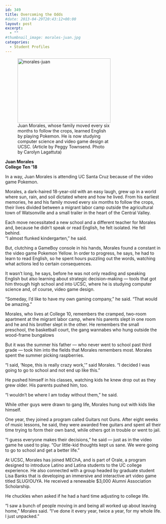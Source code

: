 ```yaml
---
id: 349
title: Overcoming the Odds
#date: 2013-04-29T20:43:12+00:00
layout: post
excerpt:
  - ""
#thumbnail_image: morales-juan.jpg
categories:
  - Student Profiles
---
```

<figure id="attachment_350" style="width: 300px" class="wp-caption alignright"><img class="size-full wp-image-350" src="http://live-ucsc-giving.pantheonsite.io/wp-content/uploads/2017/08/morales-juan.jpg" alt="morales-juan" width="300" height="207" /><figcaption class="wp-caption-text">Juan Morales, whose family moved every six months to follow the crops, learned English by playing Pokemon. He is now studying computer science and video game design at UCSC. (Article by Peggy Townsend. Photo by Carolyn Lagattuta)</figcaption></figure> 

**Juan Morales**  
 **College Ten ’18**

In a way, Juan Morales is attending UC Santa Cruz because of the video game Pokemon.

Morales, a dark-haired 18-year-old with an easy laugh, grew up in a world where sun, rain, and soil dictated where and how he lived. From his earliest memories, he and his family moved every six months to follow the crops, their lives divided between a migrant labor camp outside the agricultural town of Watsonville and a small trailer in the heart of the Central Valley.

Each move necessitated a new school and a different teacher for Morales and, because he didn&#8217;t speak or read English, he felt isolated. He fell behind.  
&#8220;I almost flunked kindergarten,&#8221; he said.

But, clutching a GameBoy console in his hands, Morales found a constant in the video game Pokemon Yellow. In order to progress, he says, he had to learn to read English, so he spent hours puzzling out the words, watching what actions led to certain consequences.

It wasn&#8217;t long, he says, before he was not only reading and speaking English but also learning about strategic decision-making — tools that got him through high school and into UCSC, where he is studying computer science and, of course, video game design.

&#8220;Someday, I&#8217;d like to have my own gaming company,&#8221; he said. &#8220;That would be amazing.&#8221;

Morales, who lives at College 10, remembers the cramped, two-room apartment at the migrant labor camp, where his parents slept in one room and he and his brother slept in the other. He remembers the small preschool, the basketball court, the gang wannabes who hung outside the wood-frame bungalows

But it was the summer his father — who never went to school past third grade — took him into the fields that Morales remembers most. Morales spent the summer picking raspberries.

&#8220;I said, &#8216;Nope, this is really crazy work,'&#8221; said Morales. &#8220;I decided I was going to go to school and not end up like this.&#8221;

He pushed himself in his classes, watching kids he knew drop out as they grew older. His parents pushed him, too.

&#8220;I wouldn&#8217;t be where I am today without them,&#8221; he said.

While other guys were drawn to gang life, Morales hung out with kids like himself.

One year, they joined a program called Guitars not Guns. After eight weeks of music lessons, he said, they were awarded free guitars and spent all their time trying to form their own band, while others got in trouble or went to jail.

&#8220;I guess everyone makes their decisions,&#8221; he said — just as in the video game he used to play. &#8220;Our little-kid thoughts kept us sane. We were going to go to school and get a better life.&#8221;

At UCSC, Morales has joined MEChA, and is part of Orale, a program designed to introduce Latino and Latina students to the UC college experience. He also connected with a group headed by graduate student Lisa Banks that is developing an immersive and interactive art video game titled SLUG!OUYA. He received a renewable $3,000 Alumni Association Scholarship.

He chuckles when asked if he had a hard time adjusting to college life.

&#8220;I saw a bunch of people moving in and being all worked up about leaving home,&#8221; Morales said. &#8220;I&#8217;ve done it every year, twice a year, for my whole life. I just unpacked.&#8221;
